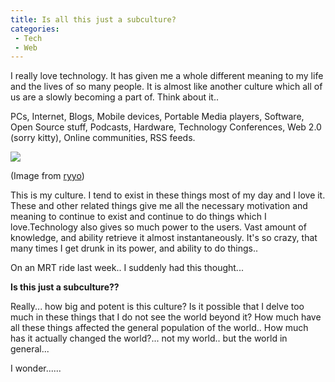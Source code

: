 ```yaml
---
title: Is all this just a subculture?
categories: 
 - Tech
 - Web
---
```


I really love technology. It has given me a whole different meaning to my life and the lives of so many people. It is almost like another culture which all of us are a slowly becoming a part of. Think about it..

PCs, Internet, Blogs,  Mobile devices, Portable Media players, Software, Open Source stuff, Podcasts,  Hardware, Technology Conferences, Web 2.0 (sorry kitty),  Online communities, RSS feeds.

[![](http://farm1.static.flickr.com/90/249804450_086e8c5342.jpg)][0] 

(Image from [ryyo][1])

This is my culture. I tend to exist in these things most of my day and I love it. These and other related things give me all the necessary motivation and meaning to continue to exist and continue to do things which I love.Technology also gives so much power to the users. Vast amount of knowledge, and ability retrieve it almost instantaneously. It's so crazy, that many times I get drunk in its power, and ability to do things..

On an MRT ride last week.. I suddenly had this thought...

**Is this just a subculture??**

Really... how big and potent is this culture? Is it possible that I delve too much in these things that I do not see the world beyond it? How much have all these things affected the general population of the world.. How much has it actually changed the world?... not my world.. but the world in general...

I wonder......


[0]: http://www.flickr.com/photos/ryyo/249804450/
[1]: http://www.flickr.com/photos/ryyo/